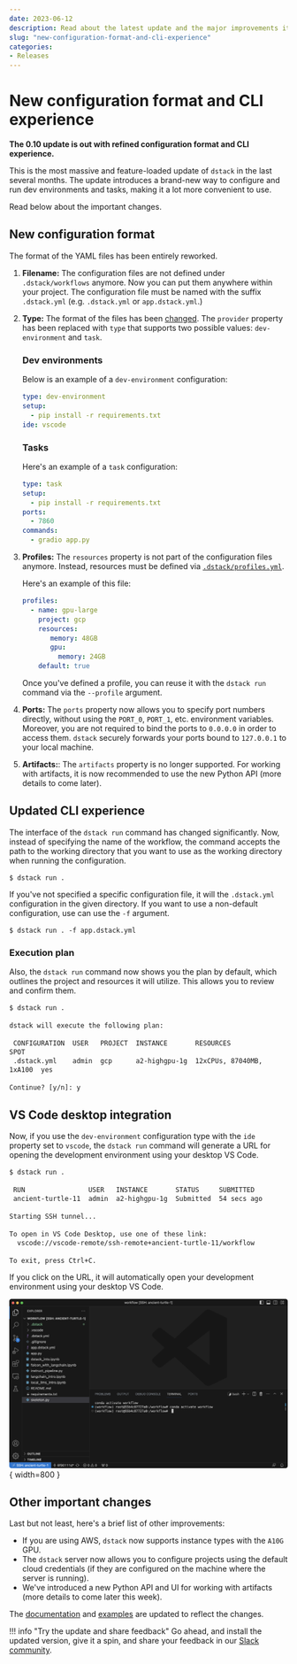 ```yaml
---
date: 2023-06-12
description: Read about the latest update and the major improvements it brings to the tool.
slug: "new-configuration-format-and-cli-experience"
categories:
- Releases
---
```


# New configuration format and CLI experience

__The 0.10 update is out with refined configuration format and CLI experience.__

This is the most massive and feature-loaded update of `dstack` in the last several months.
The update introduces a brand-new way to configure and run dev environments and tasks,
making it a lot more convenient to use.

<!-- more -->

Read below about the important changes.

## New configuration format

The format of the YAML files has been entirely reworked.

1. **Filename:** The configuration files are not defined under `.dstack/workflows` anymore.
Now you can put them anywhere within your project.
The configuration file must be named with the suffix `.dstack.yml` (e.g. `.dstack.yml` or `app.dstack.yml`.) 

2. **Type:** The format of the files has been [changed](../../docs/reference/dstack.yml.md). 
    The `provider` property has been replaced with `type` that supports two possible values: `dev-environment` and `task`.
    
    ### Dev environments
    
    Below is an example of a `dev-environment` configuration:
    
    <div editor-title=".dstack.yml"> 
    
    ```yaml
    type: dev-environment
    setup:
      - pip install -r requirements.txt
    ide: vscode
    ```
    
    </div>
    
    ### Tasks
    
    Here's an example of a `task` configuration:
    
    <div editor-title="app.dstack.yml"> 
    
    ```yaml
    type: task
    setup:
      - pip install -r requirements.txt
    ports:
      - 7860
    commands:
      - gradio app.py
    ```
    
    </div>

3. **Profiles:** The `resources` property is not part of the configuration files anymore.
Instead, resources must be defined via [`.dstack/profiles.yml`](../../docs/reference/profiles.yml.md).

    Here's an example of this file:
    
    <div editor-title=".dstack/profiles.yaml"> 
    
    ```yaml
    profiles:
      - name: gpu-large
        project: gcp
        resources:
           memory: 48GB
           gpu:
             memory: 24GB
        default: true
    ```
    
    </div>
   
    Once you've defined a profile, you can reuse it with the `dstack run` command via the `--profile` argument.

4. **Ports:** The `ports` property now allows you to specify port numbers directly, without using the `PORT_0`, `PORT_1`,
   etc. environment variables. Moreover, you are not required to bind the ports to `0.0.0.0` in order to access them.
   `dstack` securely forwards your ports bound to `127.0.0.1` to your local machine.

5. **Artifacts:**: The `artifacts` property is no longer supported. For working with artifacts, it is now recommended to
   use the new Python API (more details to come later).

## Updated CLI experience

The interface of the `dstack run` command has changed significantly.
Now, instead of specifying the name of the workflow, the command accepts the path to the working directory that you want
to use as the working directory when running the configuration.

```shell
$ dstack run . 
```

If you've not specified a specific configuration file, it will the `.dstack.yml` configuration in the given directory.
If you want to use a non-default configuration, use can use the `-f` argument.

<div class="termy">

```shell
$ dstack run . -f app.dstack.yml
```

</div>

### Execution plan

Also, the `dstack run` command now shows you the plan by default, which outlines the project and resources it will
utilize. This allows you to review and confirm them.

```shell
$ dstack run .

dstack will execute the following plan:

 CONFIGURATION  USER   PROJECT  INSTANCE       RESOURCES                 SPOT
 .dstack.yml    admin  gcp      a2-highgpu-1g  12xCPUs, 87040MB, 1xA100  yes

Continue? [y/n]: y
```

## VS Code desktop integration

Now, if you use the `dev-environment` configuration type with the `ide` property set to `vscode`, the `dstack run` command will
generate a URL for opening the development environment using your desktop VS Code.

```shell
$ dstack run . 

 RUN                USER   INSTANCE       STATUS     SUBMITTED 
 ancient-turtle-11  admin  a2-highgpu-1g  Submitted  54 secs ago        
 
Starting SSH tunnel...

To open in VS Code Desktop, use one of these link:
  vscode://vscode-remote/ssh-remote+ancient-turtle-11/workflow
  
To exit, press Ctrl+C.
```

If you click on the URL, it will automatically open your development environment using your desktop VS Code.

![](../../assets/images/dstack-v010-vscode-desktop.png){ width=800 }

## Other important changes

Last but not least, here's a brief list of other improvements:

 * If you are using AWS, `dstack` now supports instance types with the `A10G` GPU.
 * The `dstack` server now allows you to configure projects using the default cloud credentials (if they are
   configured on the machine where the server is running).
 * We've introduced a new Python API and UI for working with artifacts (more details to come later this week).

The [documentation](../../docs) and [examples](https://github.com/dstackai/dstack-examples/blob/main/README.md)
are updated to reflect the changes.

!!! info "Try the update and share feedback"
    Go ahead, and install the updated version, give it a spin, and share your feedback in
    our [Slack community](https://join.slack.com/t/dstackai/shared_invite/zt-xdnsytie-D4qU9BvJP8vkbkHXdi6clQ).

